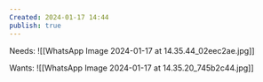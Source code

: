 ```yaml
---
Created: 2024-01-17 14:44
publish: true
---
```

Needs:
![[WhatsApp Image 2024-01-17 at 14.35.44_02eec2ae.jpg]]

Wants:
![[WhatsApp Image 2024-01-17 at 14.35.20_745b2c44.jpg]]


